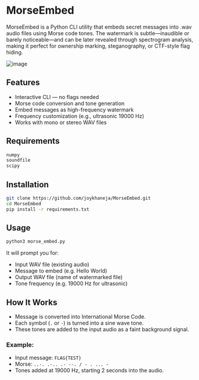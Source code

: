 # MorseEmbed
MorseEmbed is a Python CLI utility that embeds secret messages into .wav audio files using Morse code tones. The watermark is subtle—inaudible or barely noticeable—and can be later revealed through spectrogram analysis, making it perfect for ownership marking, steganography, or CTF-style flag hiding.

![image](https://github.com/user-attachments/assets/cf7046d5-9ba7-403a-8e72-598760725461)


## Features
- Interactive CLI — no flags needed
- Morse code conversion and tone generation
- Embed messages as high-frequency watermark
- Frequency customization (e.g., ultrasonic 19000 Hz)
- Works with mono or stereo WAV files

## Requirements
```bash
numpy
soundfile
scipy
```

## Installation
```bash
git clone https://github.com/joykhaneja/MorseEmbed.git
cd MorseEmbed
pip install -r requirements.txt
```

## Usage
```bash
python3 morse_embed.py
```
It will prompt you for:
- Input WAV file (existing audio)
- Message to embed (e.g. Hello World)
- Output WAV file (name of watermarked file)
- Tone frequency (e.g. 19000 Hz for ultrasonic)

## How It Works
- Message is converted into International Morse Code.
- Each symbol (`.` or `-`) is turned into a sine wave tone.
- These tones are added to the input audio as a faint background signal.
### Example:
- Input message: `FLAG{TEST}`
- Morse: `..-. .-.. .- --. / - . ... -`
- Tones added at 19000 Hz, starting 2 seconds into the audio.
